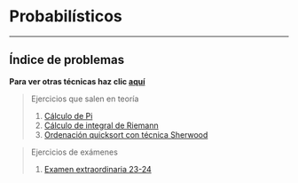 # Probabilísticos

***

## Índice de problemas

**Para ver otras técnicas haz clic [aquí](../README.md)**

> Ejercicios que salen en teoría
> 1. [Cálculo de Pi](./calculoPi.md)
> 2. [Cálculo de integral de Riemann](./riemann.md)
> 3. [Ordenación quicksort con técnica Sherwood](./quickSherwood.md)

> Ejercicios de exámenes
> 1. [Examen extraordinaria 23-24](./examen2324extra.md)
> 
